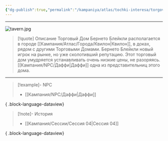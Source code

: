 ```yaml
---
{"dg-publish":true,"permalink":"/kampaniya/atlas/tochki-interesa/torgovyj-dom-berneto-blejkli/","tags":["location/tavern"],"created":"2025-01-08T08:30:48.465+03:00","updated":"2025-01-09T10:57:40.625+03:00"}
---
```



<hr></hr>

![tavern.jpg](/img/user/%D0%90%D1%81%D1%81%D0%B5%D1%82%D1%8B/%D0%90%D1%82%D0%BB%D0%B0%D1%81/tavern.jpg)


> [!quote] Описание
> Торговый Дом Бернето Блейкли располагается в городе [[Кампания/Атлас/Города/Квилон\|Квилон]], в доках, рядом с другими Торговыми Домами.
> Бернето Блейкли новый игрок на рынке, но уже сколотивший репутацию. Этот торговый дом умудряется устанавливать очень низкие цены, не разоряясь. 
> [[Кампания/NPC/Даффи\|Даффи]] одна из представительниц этого дома.


<hr></hr>

> [!example]- NPC
> - [[Кампания/NPC/Даффи\|Даффи]]
> 
{ .block-language-dataview}

> [!note]- История
>  - [[Кампания/Сессии/Сессия 04\|Сессия 04]]
> 
{ .block-language-dataview}